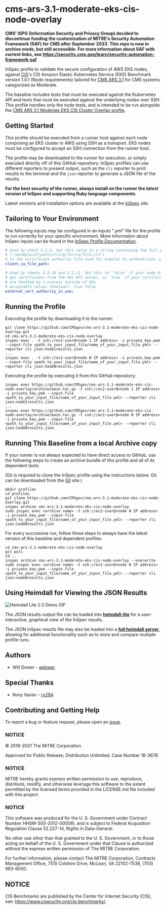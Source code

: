 # cms-ars-3.1-moderate-eks-cis-node-overlay
**CMS’ ISPG (Information Security and Privacy Group) decided to discontinue funding the customization of MITRE’s Security Automation Framework (SAF) for CMS after September 2023. This repo is now in archive mode, but still accessible. For more information about SAF with current links, see https://security.cms.gov/learn/security-automation-framework-saf**


InSpec profile to validate the secure configuration of AWS EKS nodes, against [CIS](https://www.cisecurity.org/cis-benchmarks/)'s CIS Amazon Elastic Kubernetes Service (EKS) Benchmark version 1.0.1 (Node requirements) tailored for [CMS ARS 3.1](https://www.cms.gov/Research-Statistics-Data-and-Systems/CMS-Information-Technology/InformationSecurity/Info-Security-Library-Items/ARS-31-Publication.html) for CMS systems categorized as Moderate.

The baseline includes tests that must be executed against the Kubernetes API and tests that must be executed against the underlying nodes over SSH. This profile handles only the node tests, and is intended to be run alongside the [CMS ARS 3.1 Moderate EKS CIS Cluster Overlay profile](https://github.com/CMSgov/cms-ars-3.1-moderate-eks-cis-cluster-overlay).

## Getting Started

This profile should be executed from a runner host against each node comprising an EKS cluster in AWS using SSH as a transport. EKS nodes must be configured to accept an SSH connection from the runner host.

The profile may be downloaded to the runner for execution, or simply executed directly off of this GitHub repository. InSpec profiles can use different reporters to present output, such as the `cli` reporter to print results to the terminal and the `json` reporter to generate a JSON file of the results.

**For the best security of the runner, always install on the runner the _latest version_ of InSpec and supporting Ruby language components.**

Latest versions and installation options are available at the [InSpec](http://inspec.io/) site.

## Tailoring to Your Environment

The following inputs may be configured in an inputs ".yml" file for the profile to run correctly for your specific environment. More information about InSpec inputs can be found in the [InSpec Profile Documentation](https://www.inspec.io/docs/reference/profiles/).

```yaml
# Used by check 3.2.3. Set this value to a string containing the full path
# ("/example/of/path/string/for/ca/file.crt")
# to the certificate authority file used for kubelet to authenticate certificates.
client_ca_file_path:

# Used by checks 3.2.10 and 3.2.11. Set this to `false` if your node kubelet processes
# get certificates from the k8s API server, or `true` if your certificates
# are handled by a process outside of k8s.
# Acceptable values (boolean): true false
external_cert_authority_in_use:
```

## Running the Profile

Executing the profile by downloading it to the runner:

```
git clone https://github.com/CMSgov/cms-ars-3.1-moderate-eks-cis-node-overlay.git
cd cms-ars-3.1-moderate-eks-cis-node-overlay
inspec exec . -t ssh://ec2-user@<node 1 IP address> -i private_key.pem --input-file <path_to_your_input_file/name_of_your_input_file.yml> --reporter cli json:node1results.json
...
inspec exec . -t ssh://ec2-user@<node N IP address> -i private_key.pem --input-file <path_to_your_input_file/name_of_your_input_file.yml> --reporter cli json:nodeNresults.json
```

Executing the profile by executing it from this GitHub repository:

```
inspec exec https://github.com/CMSgov/cms-ars-3.1-moderate-eks-cis-node-overlay/archive/main.tar.gz -t ssh://ec2-user@<node 1 IP address> -i private_key.pem --input-file <path_to_your_input_file/name_of_your_input_file.yml> --reporter cli json:node1results.json
...
inspec exec https://github.com/CMSgov/cms-ars-3.1-moderate-eks-cis-node-overlay/archive/main.tar.gz -t ssh://ec2-user@<node N IP address> -i private_key.pem --input-file <path_to_your_input_file/name_of_your_input_file.yml> --reporter cli json:nodeNresults.json
```

## Running This Baseline from a local Archive copy

If your runner is not always expected to have direct access to GitHub, use the following steps to create an archive bundle of this profile and all of its dependent tests:

(Git is required to clone the InSpec profile using the instructions below. Git can be downloaded from the [Git](https://git-scm.com/book/en/v2/Getting-Started-Installing-Git) site.)

```
mkdir profiles
cd profiles
git clone https://github.com/CMSgov/cms-ars-3.1-moderate-eks-cis-node-overlay.git
inspec archive cms-ars-3.1-moderate-eks-cis-node-overlay
sudo inspec exec <archive name> -t ssh://ec2-user@<node N IP address> -i private_key.pem --input-file <path_to_your_input_file/name_of_your_input_file.yml> --reporter cli json:nodeNresults.json
```

For every successive run, follow these steps to always have the latest version of this baseline and dependent profiles:

```
cd cms-ars-3.1-moderate-eks-cis-node-overlay
git pull
cd ..
inspec archive cms-ars-3.1-moderate-eks-cis-node-overlay --overwrite
sudo inspec exec <archive name> -t ssh://ec2-user@<node N IP address> -i private_key.pem --input-file <path_to_your_input_file/name_of_your_input_file.yml> --reporter cli json:nodeNresults.json
```

## Using Heimdall for Viewing the JSON Results

![Heimdall Lite 2.0 Demo GIF](https://github.com/mitre/heimdall2/blob/master/apps/frontend/public/heimdall-lite-2.0-demo-5fps.gif)

The JSON results output file can be loaded into **[heimdall-lite](https://heimdall-lite.mitre.org/)** for a user-interactive, graphical view of the InSpec results.

The JSON InSpec results file may also be loaded into a **[full heimdall server](https://github.com/mitre/heimdall)**, allowing for additional functionality such as to store and compare multiple profile runs.

## Authors

- Will Dower - [wdower](https://github.com/wdower)

## Special Thanks

- Rony Xavier - [rx294](https://github.com/rx294)

## Contributing and Getting Help

To report a bug or feature request, please open an [issue](https://github.com/CMSgov/cms-ars-3.1-moderate-eks-cis-node-overlay/issues/new).

### NOTICE

© 2018-2021 The MITRE Corporation.

Approved for Public Release; Distribution Unlimited. Case Number 18-3678.

### NOTICE

MITRE hereby grants express written permission to use, reproduce, distribute, modify, and otherwise leverage this software to the extent permitted by the licensed terms provided in the LICENSE.md file included with this project.

### NOTICE

This software was produced for the U. S. Government under Contract Number HHSM-500-2012-00008I, and is subject to Federal Acquisition Regulation Clause 52.227-14, Rights in Data-General.

No other use other than that granted to the U. S. Government, or to those acting on behalf of the U. S. Government under that Clause is authorized without the express written permission of The MITRE Corporation.

For further information, please contact The MITRE Corporation, Contracts Management Office, 7515 Colshire Drive, McLean, VA 22102-7539, (703) 983-6000.

## NOTICE

CIS Benchmarks are published by the Center for Internet Security (CIS), see: https://www.cisecurity.org/cis-benchmarks/.
